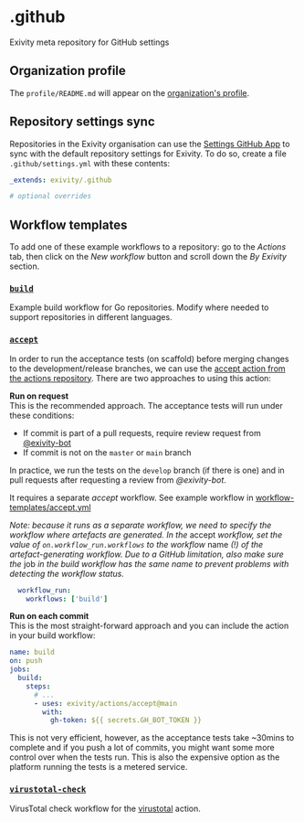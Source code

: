 # .github

Exivity meta repository for GitHub settings

## Organization profile

The `profile/README.md` will appear on the
[organization's profile](https://github.com/exivity).

## Repository settings sync

Repositories in the Exivity organisation can use the
[Settings GitHub App](https://github.com/apps/settings) to sync with the default
repository settings for Exivity. To do so, create a file `.github/settings.yml`
with these contents:

```yaml
_extends: exivity/.github

# optional overrides
```

## Workflow templates

To add one of these example workflows to a repository: go to the _Actions_ tab, then
click on the _New workflow_ button and scroll down the _By Exivity_ section.

### [`build`](https://github.com/exivity/.github/blob/main/workflow-templates/go.yml)

Example build workflow for Go repositories. Modify where needed to support repositories
in different languages.

### [`accept`](https://github.com/exivity/.github/blob/main/workflow-templates/accept.yml)

In order to run the acceptance tests (on scaffold) before merging changes to the
development/release branches, we can use the [accept action from the actions
repository](https://github.com/exivity/actions#accept). There are two approaches
to using this action:

**Run on request**  
This is the recommended approach. The acceptance tests will run under these
conditions:
- If commit is part of a pull requests, require review request from 
  [@exivity-bot](github.com/exivity-bot)
- If commit is not on the `master` or `main` branch

In practice, we run the tests on the `develop` branch (if there is one) and in
pull requests after requesting a review from _@exivity-bot_.

It requires a separate _accept_ workflow. See example workflow in
[workflow-templates/accept.yml](https://github.com/exivity/.github/blob/main/workflow-templates/accept.yml)

_Note: because it runs as a separate workflow, we need to specify the workflow
where artefacts are generated. In the_ accept _workflow, set the value of 
`on.workflow_run.workflows` to the workflow_ name _(!) of the artefact-generating
workflow. Due to a GitHub limitation, also make sure the_ job _in the build
workflow has the same name to prevent problems with detecting the workflow status._

```yaml
  workflow_run:
    workflows: ['build']
```

**Run on each commit**  
This is the most straight-forward approach and you can include the action in
your build workflow:

```yaml
name: build
on: push
jobs:
  build:
    steps:
      # ...
      - uses: exivity/actions/accept@main
        with:
          gh-token: ${{ secrets.GH_BOT_TOKEN }}
```

This is not very efficient, however, as the acceptance tests take ~30mins to
complete and if you push a lot of commits, you might want some more control over
when the tests run. This is also the expensive option as the platform running
the tests is a metered service.

### [`virustotal-check`](https://github.com/exivity/.github/blob/main/workflow-templates/virustotal-check.yml)

VirusTotal check workflow for the [virustotal](https://github.com/exivity/actions#virustotal) action.
